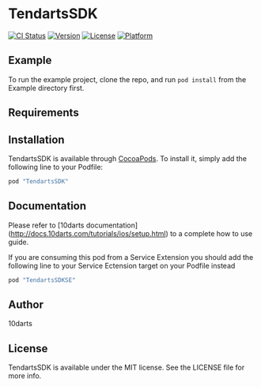 # TendartsSDK

[![CI Status](https://img.shields.io/travis/10darts/ios-TendartsSDK.svg?style=flat)](https://travis-ci.org/10darts/ios-TendartsSDK)
[![Version](https://img.shields.io/cocoapods/v/TendartsSDK.svg?style=flat)](http://cocoapods.org/pods/TendartsSDK)
[![License](https://img.shields.io/cocoapods/l/TendartsSDK.svg?style=flat)](http://cocoapods.org/pods/TendartsSDK)
[![Platform](https://img.shields.io/cocoapods/p/TendartsSDK.svg?style=flat)](http://cocoapods.org/pods/TendartsSDK)

## Example

To run the example project, clone the repo, and run `pod install` from the Example directory first.

## Requirements

## Installation

TendartsSDK is available through [CocoaPods](http://cocoapods.org). To install
it, simply add the following line to your Podfile:

```ruby
pod "TendartsSDK"
```
## Documentation

Please refer to [10darts documentation] (http://docs.10darts.com/tutorials/ios/setup.html) to a complete how to use guide.

If you are consuming this pod from a Service Extension you should add the following line to your Service Ectension target on your Podfile instead

```ruby
pod "TendartsSDKSE"
```


## Author

10darts

## License

TendartsSDK is available under the MIT license. See the LICENSE file for more info.
